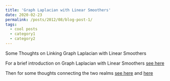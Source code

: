 ```yaml
---
title: 'Graph Laplacian with Linear Smoothers'
date: 2020-02-23
permalink: /posts/2012/08/blog-post-1/
tags:
  - cool posts
  - category1
  - category2
---
```



Some Thoughts on Linking Graph Laplacian with Linear Smoothers

For a brief introduction on Graph Laplacian with Linear Smoothers [see here](https://jerrybubble.github.io/files/Laplacian_and_Linear_Smoother_Report.pdf)

Then for some thoughts connecting the two realms [see here](https://jerrybubble.github.io/files/Laplacian_and_Linear_Smoother_Report_2_12.pdf) and [here](https://jerrybubble.github.io/files/Laplacian_and_Linear_Smoother_Report_2_26.pdf)